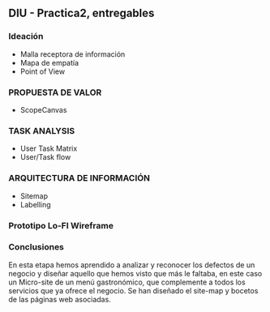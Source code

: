 ## DIU - Practica2, entregables

### Ideación 
* Malla receptora de información 
* Mapa de empatía
* Point of View 


### PROPUESTA DE VALOR
* ScopeCanvas


### TASK ANALYSIS

* User Task Matrix 
* User/Task flow


### ARQUITECTURA DE INFORMACIÓN

* Sitemap 
* Labelling 


### Prototipo Lo-FI Wireframe 


### Conclusiones  
En esta etapa hemos aprendido a analizar y reconocer los defectos de 
un negocio y diseñar aquello que hemos visto que más le faltaba, en este
caso un Micro-site de un menú gastronómico, que complemente a todos los servicios
que ya ofrece el negocio.
Se han diseñado el site-map y bocetos de las páginas web asociadas.
